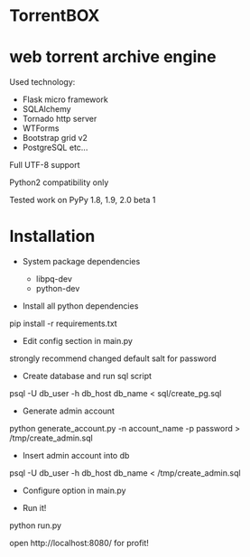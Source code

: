 # TorrentBOX

# web torrent archive engine

Used technology:

* Flask micro framework
* SQLAlchemy
* Tornado http server
* WTForms
* Bootstrap grid v2
* PostgreSQL
etc...

Full UTF-8 support

Python2 compatibility only

Tested work on PyPy 1.8, 1.9, 2.0 beta 1


# Installation

* System package dependencies
  - libpq-dev
  - python-dev    

* Install all python dependencies

 pip install -r requirements.txt

* Edit config section in main.py

 strongly recommend changed default salt for password

* Create database and run sql script

 psql -U db_user -h db_host db_name < sql/create_pg.sql

* Generate admin account

 python generate_account.py -n account_name -p password > /tmp/create_admin.sql

* Insert admin account into db

 psql -U db_user -h db_host db_name < /tmp/create_admin.sql

* Configure option in main.py

* Run it!

 python run.py
 
 open http://localhost:8080/ for profit!




